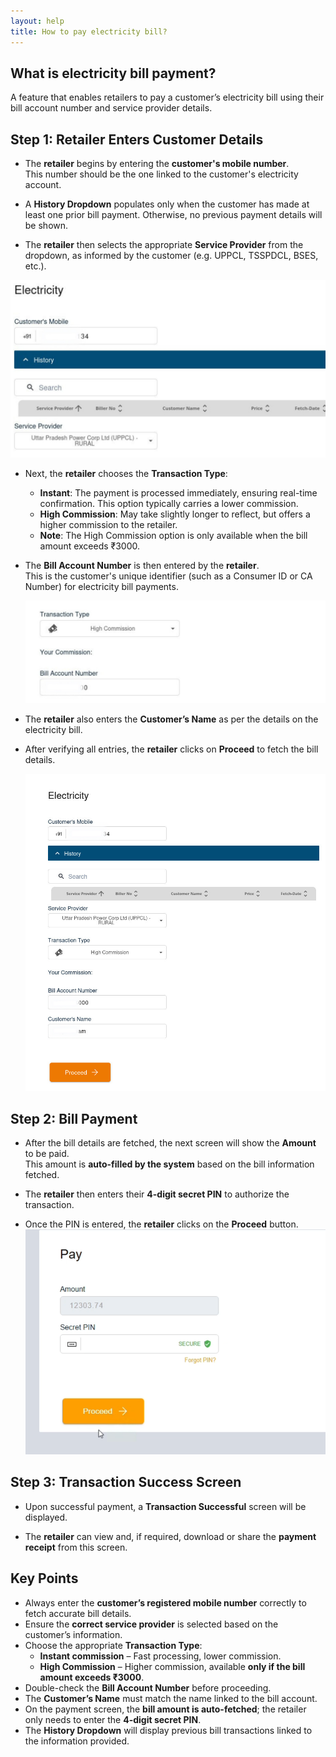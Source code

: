 ```yaml
---
layout: help
title: How to pay electricity bill?
---
```


## What is electricity bill payment?

A feature that enables retailers to pay a customer’s electricity bill using their bill account number and service provider details.

## Step 1: Retailer Enters Customer Details

- The **retailer** begins by entering the **customer's mobile number**.  
  This number should be the one linked to the customer's electricity account.

- A **History Dropdown** populates only when the customer has made at least one prior bill payment. Otherwise, no previous payment details will be shown.

- The **retailer** then selects the appropriate **Service Provider** from the dropdown, as informed by the customer (e.g. UPPCL, TSSPDCL, BSES, etc.).

![customer details screen](../images/help/BBPS/How-to-Pay-Electricity-Bill/electricity_bill1.jpg)

- Next, the **retailer** chooses the **Transaction Type**:
  - **Instant**: The payment is processed immediately, ensuring real-time confirmation. This option typically carries a lower commission.
  - **High Commission**: May take slightly longer to reflect, but offers a higher commission to the retailer.
  - **Note**: The High Commission option is only available when the bill amount exceeds ₹3000. 

- The **Bill Account Number** is then entered by the **retailer**.  
  This is the customer's unique identifier (such as a Consumer ID or CA Number) for electricity bill payments.

  ![customer details screen](../images/help/BBPS/How-to-Pay-Electricity-Bill/electricity_billl2_.jpg)


- The **retailer** also enters the **Customer’s Name** as per the details on the electricity bill.

- After verifying all entries, the **retailer** clicks on **Proceed** to fetch the bill details.

  ![customer details screen](../images/help/BBPS/How-to-Pay-Electricity-Bill/Electricity_bill3.png)

## Step 2: Bill Payment 

- After the bill details are fetched, the next screen will show the **Amount** to be paid.  
  This amount is **auto-filled by the system** based on the bill information fetched.

- The **retailer** then enters their **4-digit secret PIN** to authorize the transaction.

- Once the PIN is entered, the **retailer** clicks on the **Proceed** button.
  ![Bill Payment Authorization](../images/help/BBPS/How-to-Pay-Electricity-Bill/ELectricityBill2().png)

## Step 3: Transaction Success Screen

- Upon successful payment, a **Transaction Successful** screen will be displayed.

- The **retailer** can view and, if required, download or share the **payment receipt** from this screen.

## Key Points 

- Always enter the **customer’s registered mobile number** correctly to fetch accurate bill details.
- Ensure the **correct service provider** is selected based on the customer’s information.
- Choose the appropriate **Transaction Type**:
  - **Instant commission** – Fast processing, lower commission.
  - **High Commission** – Higher commission, available **only if the bill amount exceeds ₹3000**.
- Double-check the **Bill Account Number** before proceeding.
- The **Customer’s Name** must match the name linked to the bill account.
- On the payment screen, the **bill amount is auto-fetched**; the retailer only needs to enter the **4-digit secret PIN**.
- The **History Dropdown** will display previous bill transactions linked to the information provided.

